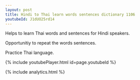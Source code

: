 ```yaml
---
layout: post
title: Hindi to Thai learn words sentences dictionary 1106 
youtubeId: J1dUO25rd14
---
```

 
 
Helps to learn Thai words and sentences for Hindi speakers.

Opportunitiy to repeat the words sentences. 

Practice Thai language. 
 
{% include youtubePlayer.html id=page.youtubeId %}
 
 
{% include analytics.html %}